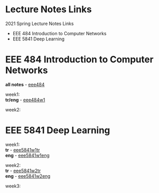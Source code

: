 # Lecture Notes Links
2021 Spring Lecture Notes Links  
* EEE 484 Introduction to Computer Networks  
* EEE 5841 Deep Learning  

# EEE 484 Introduction to Computer Networks  
**all notes** - [eee484](https://v.gd/eee484)  
  
week1:  
**tr/eng** - [eee484w1](https://v.gd/eee484w1)  
  
week2:  

# EEE 5841 Deep Learning  
week1:  
**tr** - [eee5841w1tr](https://v.gd/eee5841w1tr)  
**eng** - [eee5841w1eng](https://v.gd/eee5841w1eng)  
  
week2:  
**tr** - [eee5841w2tr](https://v.gd/eee5841w2tr)  
**eng** - [eee5841w2eng](https://v.gd/eee5841w2eng)  
  
week3:  
